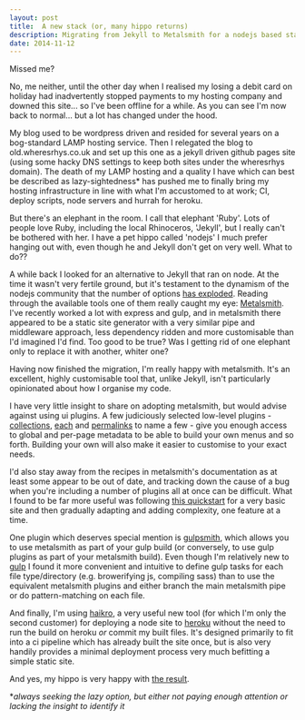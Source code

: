 ```yaml
---
layout: post
title:  A new stack (or, many hippo returns)
description: Migrating from Jekyll to Metalsmith for a nodejs based static site
date: 2014-11-12
---
```


Missed me?

No, me neither, until the other day when I realised my losing a debit card on holiday had inadvertently stopped payments to my hosting company and downed this site... so I've been offline for a while. As you can see I'm now back to normal... but a lot has changed under the hood. 

My blog used to be wordpress driven and resided for several years on a bog-standard LAMP hosting service. Then I relegated the blog to old.wheresrhys.co.uk and set up this one as a jekyll driven github pages site (using some hacky DNS settings to keep both sites under the wheresrhys domain). The death of my LAMP hosting and a quality I have which can best be described as lazy-sightedness\* has pushed me to finally bring my hosting infrastructure in line with what I'm accustomed to at work; CI, deploy scripts, node servers and hurrah for heroku.

But there's an elephant in the room. I call that elephant 'Ruby'. Lots of people love Ruby, including the local Rhinoceros, 'Jekyll', but I really can't be bothered with her. I have a pet hippo called 'nodejs' I much prefer hanging out with, even though he and Jekyll don't get on very well. What to do??

A while back I looked for an alternative to Jekyll that ran on node. At the time it wasn't very fertile ground, but it's testament to the dynamism of the nodejs community that the number of options [has exploded](https://www.staticgen.com/). Reading through the available tools one of them really caught my eye: [Metalsmith](http://www.metalsmith.io/). I've recently worked a lot with express and gulp, and in metalsmith there appeared to be a static site generator with a very similar pipe and middleware approach, less dependency ridden and more customisable than I'd imagined I'd find. Too good to be true? Was I getting rid of one elephant only to replace it with another, whiter one?

Having now finished the migration, I'm really happy with metalsmith. It's an excellent, highly customisable tool that, unlike Jekyll, isn't particularly opinionated about how I organise my code.

I have very little insight to share on adopting metalsmith, but would advise against using ui plugins. A few judiciously selected low-level plugins - [collections](https://github.com/segmentio/metalsmith-collections), [each](https://www.npmjs.org/package/metalsmith-each) and [permalinks](https://github.com/segmentio/metalsmith-permalinks) to name a few - give you enough access to global and per-page metadata to be able to build your own menus and so forth. Building your own will also make it easier to customise to your exact needs. 

I'd also stay away from the recipes in metalsmith's documentation as at least some appear to be out of date, and tracking down the cause of a bug when you're including a number of plugins all at once can be difficult. What I found to be far more useful was following [this quickstart](http://www.robinthrift.com/posts/metalsmith-part-1-setting-up-the-forge/) for a very basic site and then gradually adapting and adding complexity, one feature at a time.

One plugin which deserves special mention is [gulpsmith](https://www.npmjs.org/package/gulpsmith), which allows you to use metalsmith as part of your gulp build (or conversely, to use gulp plugins as part of your metalsmith build). Even though I'm relatively new to [gulp](http://gulpjs.com) I found it more convenient and intuitive to define gulp tasks for each file type/directory (e.g. browerifying js, compiling sass) than to use the equivalent metalsmith plugins and either branch the main metalsmith pipe or do pattern-matching on each file.

And finally, I'm using [haikro](https://github.com/matthew-andrews/haikro), a very useful new tool (for which I'm only the second customer) for deploying a node site to [heroku](http://heroku.com) without the need to run the build on heroku *or* commit my built files. It's designed primarily to fit into a ci pipeline which has already built the site once, but is also very handily provides a minimal deployment process very much befitting a simple static site.

And yes, my hippo is very happy with [the result](https://github.com/wheresrhys/wheresrhys.github.io). 

\**always seeking the lazy option, but either not paying enough attention or lacking the insight to identify it*
